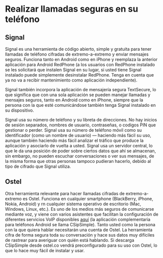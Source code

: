 [Title]: # (Realizar llamadas seguras en su teléfono móvil)
[Difficulty]: # (Principiante)
[Order]: # (0)

# Realizar llamadas seguras en su teléfono

## Signal

Signal es una herramienta de código abierto, simple y gratuita para tener llamadas de teléfono cifradas de extremo-a-extremo y enviar mensajes seguros. Funciona tanto en Android como en iPhone y reemplaza la anterior aplicación para Android RedPhone (a los usuarios con RedPhone instalado se les solicitará que instalen Signal en su lugar, si usted tiene Signal instalado puede simplemente desinstalar RedPhone. Tenga en cuenta que ya no va a recibir mantenimiento como aplicación independiente).

Signal también incorpora la aplicación de mensajería segura TextSecure, lo que significa que con una sola aplicación se pueden manejar llamadas y mensajes seguros, tanto en Android como en iPhone, siempre que la persona con la que esté comunicándose también tenga Signal instalado en su dispositivo.

Signal usa su número de teléfono y su libreta de direcciones. No hay inicios de sesión separados, nombres de usuario, contraseñas, o codigos PIN que gestionar o perder. Signal usa su número de teléfono móvil como su identificador (como un nombre de usuario) — haciendo más fácil su uso, aunque también haciendo más fácil analizar el tráfico que produce la aplicación y asociarlo de vuelta a usted. Signal usa un servidor central, lo que le da una posición de poder sobre ciertos datos que ahí se almacenan, sin embargo, no pueden escuchar conversaciones o ver sus mensajes, de la misma forma que otras personas tampoco pudieran hacerlo, debido al tipo de cifrado que Signal utiliza.

## Ostel

Otra herramienta relevante para hacer llamadas cifradas de extremo-a-extremo es Ostel. Funciona en cualquier smartphone (BlackBerry, iPhone, Nokia, Android) y rn cualquier sistema operativo de escritorio (Mac, Windows, Linux, etc.). Es uno de los medios más seguros de comunicarse mediante voz, y viene con varios asistentes que facilitan la configuración de diferentes servicios VoIP disponibles [aquí](https://ostel.co/) (la aplicación complementaria para teléfonos Android se llama CSipSimple). Tanto usted como la persona con la que quiera hablar necesitarán una cuenta de Ostel. La herramienta cifra de forma segura toda su conversación y hace sus datos muy difíciles de rastrear para averiguar con quién está hablando. Si descarga CSipSimple desde ostel.co vendrá preconfigurado para su uso con Ostel, lo que lo hace muy fácil de instalar y usar.